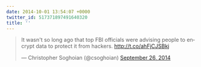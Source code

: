 ```yaml
---
date: 2014-10-01 13:54:07 +0000
twitter_id: 517371897491640320
title: ''
---
```


<blockquote class="twitter-tweet"><p lang="en" dir="ltr">It wasn&#39;t so long ago that top FBI officials were advising people to encrypt data to protect it from hackers. <a href="http://t.co/ahFjCJSBkj">http://t.co/ahFjCJSBkj</a></p>&mdash; Christopher Soghoian (@csoghoian) <a href="https://twitter.com/csoghoian/status/515501191841996800?ref_src=twsrc%5Etfw">September 26, 2014</a></blockquote>
<script async src="https://platform.twitter.com/widgets.js" charset="utf-8"></script>
